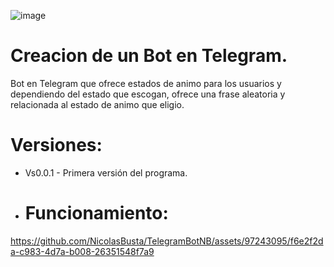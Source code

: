 ![image](https://github.com/NicolasBusta/TelegramBotNB/assets/97243095/23d281e0-11cf-451e-8247-fe8316664592)
# Creacion de un Bot en Telegram.
Bot en Telegram que ofrece estados de animo para los usuarios y dependiendo del estado que escogan, ofrece una frase aleatoria y relacionada al estado de animo que eligio.
# Versiones:
* Vs0.0.1 - Primera versión del programa.
* # Funcionamiento:
 https://github.com/NicolasBusta/TelegramBotNB/assets/97243095/f6e2f2da-c983-4d7a-b008-26351548f7a9

